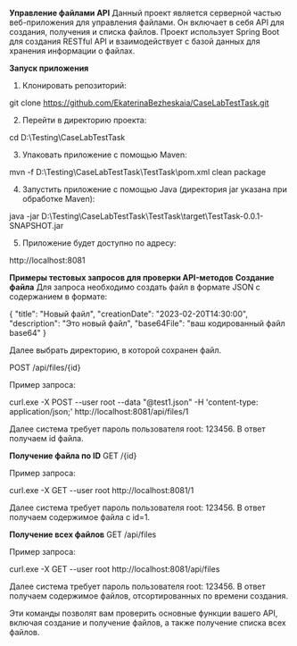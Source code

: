 **Управление файлами API**
Данный проект является серверной частью веб-приложения для управления файлами. Он включает в себя API для создания, получения и списка файлов. Проект использует Spring Boot для создания RESTful API и взаимодействует с базой данных для хранения информации о файлах.

**Запуск приложения**

1. Клонировать репозиторий:

git clone https://github.com/EkaterinaBezheskaia/CaseLabTestTask.git

2. Перейти в директорию проекта:

cd D:\Testing\CaseLabTestTask

3. Упаковать приложение с помощью Maven:

mvn -f D:\Testing\CaseLabTestTask\TestTask\pom.xml clean package

4. Запустить приложение с помощью Java (директория jar указана при обработке Maven):

java -jar D:\Testing\CaseLabTestTask\TestTask\target\TestTask-0.0.1-SNAPSHOT.jar

5. Приложение будет доступно по адресу:

http://localhost:8081

**Примеры тестовых запросов для проверки API-методов**
**Создание файла**
Для запроса необходимо создать файл в формате JSON с содержанием в формате:

{
  "title": "Новый файл",
  "creationDate": "2023-02-20T14:30:00",
  "description": "Это новый файл",
  "base64File": "ваш кодированный файл base64"
}

Далее выбрать директорию, в которой сохранен файл.

POST /api/files/{id}

Пример запроса:

curl.exe -X POST --user root --data "@test1.json" -H 'content-type: application/json;' http://localhost:8081/api/files/1

Далее система требует пароль пользователя root: 123456. В ответ получаем id файла.

**Получение файла по ID**
GET /{id}

Пример запроса:

curl.exe -X GET --user root http://localhost:8081/1

Далее система требует пароль пользователя root: 123456. В ответ получаем содержимое файла с id=1.

**Получение всех файлов**
GET /api/files

Пример запроса:

curl.exe -X GET --user root http://localhost:8081/api/files

Далее система требует пароль пользователя root: 123456. В ответ получаем содержимое файлов, отсортированных по времени создания.

Эти команды позволят вам проверить основные функции вашего API, включая создание и получение файлов, а также получение списка всех файлов.
